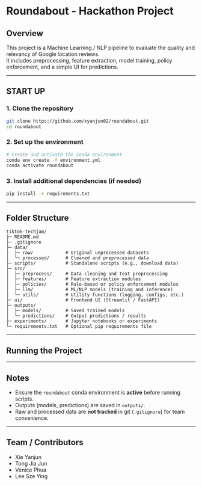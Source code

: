 # Roundabout - Hackathon Project

## Overview
This project is a Machine Learning / NLP pipeline to evaluate the quality and relevancy of Google location reviews.  
It includes preprocessing, feature extraction, model training, policy enforcement, and a simple UI for predictions.

---

## START UP

### 1. Clone the repository
```bash
git clone https://github.com/xyanjun02/roundabout.git
cd roundabout
````

### 2. Set up the environment

```bash
# Create and activate the conda environment
conda env create -f environment.yml
conda activate roundabout
```

### 3. Install additional dependencies (if needed)

```bash
pip install -r requirements.txt
```

---

## Folder Structure

```
tiktok-techjam/
├─ README.md
├─ .gitignore
├─ data/
│  ├─ raw/            # Original unprocessed datasets
│  └─ processed/      # Cleaned and preprocessed data
├─ scripts/           # Standalone scripts (e.g., download data)
├─ src/
│  ├─ preprocess/     # Data cleaning and text preprocessing
│  ├─ features/       # Feature extraction modules
│  ├─ policies/       # Rule-based or policy enforcement modules
│  ├─ llm/            # ML/NLP models (training and inference)
│  └─ utils/          # Utility functions (logging, configs, etc.)
├─ ui/                # Frontend UI (Streamlit / FastAPI)
├─ outputs/
│  ├─ models/         # Saved trained models
│  └─ predictions/    # Output predictions / results
├─ experiments/       # Jupyter notebooks or experiments
└─ requirements.txt   # Optional pip requirements file
```

---

## Running the Project

---

## Notes

* Ensure the `roundabout` conda environment is **active** before running scripts.
* Outputs (models, predictions) are saved in `outputs/`.
* Raw and processed data are **not tracked** in git (`.gitignore`) for team convenience.

---

## Team / Contributors

* Xie Yanjun
* Tong Jia Jun
* Venice Phua
* Lee Sze Ying